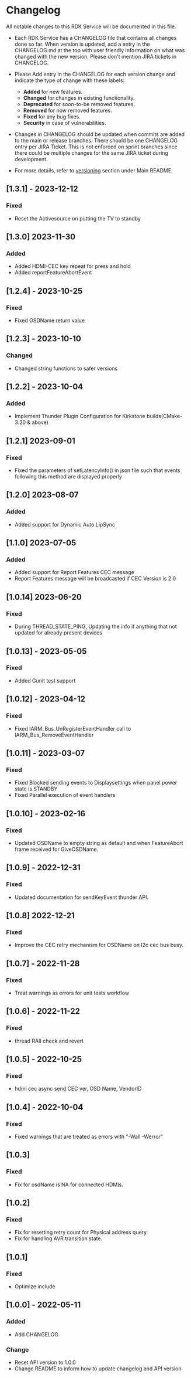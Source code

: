 # Changelog

All notable changes to this RDK Service will be documented in this file.

* Each RDK Service has a CHANGELOG file that contains all changes done so far. When version is updated, add a entry in the CHANGELOG.md at the top with user friendly information on what was changed with the new version. Please don't mention JIRA tickets in CHANGELOG. 

* Please Add entry in the CHANGELOG for each version change and indicate the type of change with these labels:
    * **Added** for new features.
    * **Changed** for changes in existing functionality.
    * **Deprecated** for soon-to-be removed features.
    * **Removed** for now removed features.
    * **Fixed** for any bug fixes.
    * **Security** in case of vulnerabilities.

* Changes in CHANGELOG should be updated when commits are added to the main or release branches. There should be one CHANGELOG entry per JIRA Ticket. This is not enforced on sprint branches since there could be multiple changes for the same JIRA ticket during development. 

* For more details, refer to [versioning](https://github.com/rdkcentral/rdkservices#versioning) section under Main README.

## [1.3.1] - 2023-12-12
### Fixed
- Reset the Activesource on putting the TV to standby

## [1.3.0] 2023-11-30
### Added
- Added HDMI-CEC key repeat for press and hold
- Added reportFeatureAbortEvent

## [1.2.4] - 2023-10-25
### Fixed
- Fixed OSDName return value 

## [1.2.3] - 2023-10-10
### Changed
- Changed string functions to safer versions

## [1.2.2] - 2023-10-04
### Added
- Implement Thunder Plugin Configuration for Kirkstone builds(CMake-3.20 & above)

## [1.2.1] 2023-09-01
### Fixed
- Fixed the parameters of setLatencyInfo() in json file such that events following this method
  are displayed properly

## [1.2.0] 2023-08-07
### Added
- Added support for Dynamic Auto LipSync

## [1.1.0] 2023-07-05
### Added
- Added support for Report Features CEC message
- Report Features message will be broadcasted if CEC Version is 2.0

## [1.0.14] 2023-06-20
### Fixed
- During THREAD_STATE_PING, Updating the info if anything that not updated for already present devices

## [1.0.13] - 2023-05-05
### Fixed
- Added Gunit test support

## [1.0.12] - 2023-04-12
### Fixed
- Fixed IARM_Bus_UnRegisterEventHandler  call to IARM_Bus_RemoveEventHandler

## [1.0.11] - 2023-03-07
### Fixed
- Fixed Blocked sending events to Displaysettings when panel power state is STANDBY
- Fixed Parallel execution of event handlers

## [1.0.10] - 2023-02-16
### Fixed
- Updated OSDName to empty string as default and when FeatureAbort frame received for GiveOSDName.

## [1.0.9] - 2022-12-31
### Fixed
- Updated documentation for sendKeyEvent thunder API.

## [1.0.8] 2022-12-21
### Fixed
- Improve the CEC retry mechanism for OSDName on I2c cec bus busy.
 
## [1.0.7] - 2022-11-28
### Fixed
- Treat warnings as errors for unit tests workflow

## [1.0.6] - 2022-11-22
### Fixed
- thread RAII check and revert

## [1.0.5] - 2022-10-25
### Fixed
- hdmi cec async send CEC ver, OSD Name, VendorID

## [1.0.4] - 2022-10-04
### Fixed
- Fixed warnings that are treated as errors with "-Wall -Werror"

## [1.0.3]
### Fixed
- Fix for osdName is NA for connected HDMIs.
 
## [1.0.2]
### Fixed
- Fix for resetting retry count for Physical address query.
- Fix for handling AVR transition state.

## [1.0.1]
### Fixed
- Optimize include

## [1.0.0] - 2022-05-11
### Added
- Add CHANGELOG

### Change
- Reset API version to 1.0.0
- Change README to inform how to update changelog and API version
